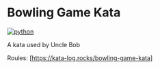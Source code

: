 # Bowling Game Kata

[![python](https://github.com/AlessandroLorenzi/uncle-bob-bowling-game-kata/actions/workflows/python.yml/badge.svg)](https://github.com/AlessandroLorenzi/uncle-bob-bowling-game-kata/actions/workflows/python.yml)

A kata used by Uncle Bob

Roules: [https://kata-log.rocks/bowling-game-kata]
